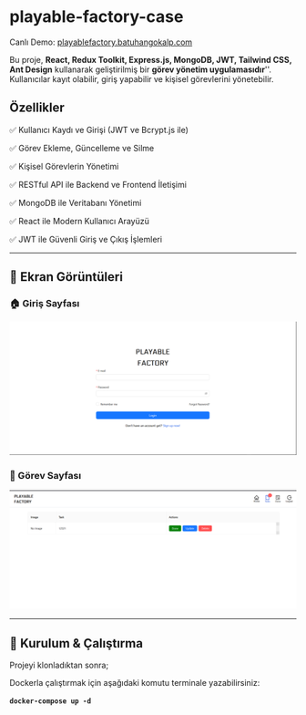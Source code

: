 # playable-factory-case

Canlı Demo: [playablefactory.batuhangokalp.com](https://playablefactory.batuhangokalp.com/)

Bu proje, **React, Redux Toolkit, Express.js, MongoDB, JWT, Tailwind CSS, Ant Design** kullanarak geliştirilmiş bir **görev yönetim uygulamasıdır**''. Kullanıcılar kayıt olabilir, giriş yapabilir ve kişisel görevlerini yönetebilir.

## **Özellikler**

✅ Kullanıcı Kaydı ve Girişi (JWT ve Bcrypt.js ile)

✅ Görev Ekleme, Güncelleme ve Silme

✅ Kişisel Görevlerin Yönetimi

✅ RESTful API ile Backend ve Frontend İletişimi

✅ MongoDB ile Veritabanı Yönetimi

✅ React ile Modern Kullanıcı Arayüzü

✅ JWT ile Güvenli Giriş ve Çıkış İşlemleri

---

## 📸 **Ekran Görüntüleri**

### 🏠 Giriş Sayfası

![Giriş Sayfası](/client/public/Screenshots/login.png)

### 🛒 Görev Sayfası

![Görev Sayfası](/client/public/Screenshots/task.png)

---

## 🔧 **Kurulum & Çalıştırma**

Projeyi klonladıktan sonra;

Dockerla çalıştırmak için aşağıdaki komutu terminale yazabilirsiniz:

**`docker-compose up -d`**  
